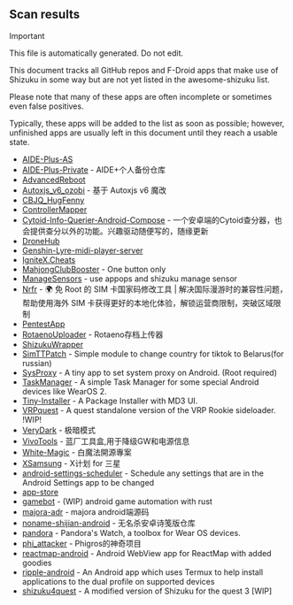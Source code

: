 ## Scan results
> [!IMPORTANT]
> This file is automatically generated. Do not edit.

This document tracks all GitHub repos and F-Droid apps that make use of Shizuku in some way but are not yet listed in the awesome-shizuku list.

Please note that many of these apps are often incomplete or sometimes even false positives.

Typically, these apps will be added to the list as soon as possible; however, unfinished apps are usually left in this document until they reach a usable state.

 * [AIDE-Plus-AS](https://github.com/neu233/AIDE-Plus-AS)
 * [AIDE-Plus-Private](https://github.com/ZeroAicy/AIDE-Plus-Private) - AIDE+个人备份仓库
 * [AdvancedReboot](https://github.com/EX3124/AdvancedReboot)
 * [Autoxjs_v6_ozobi](https://github.com/ozobiozobi/Autoxjs_v6_ozobi) - 基于 Autoxjs v6 魔改
 * [CBJQ_HugFenny](https://github.com/LiuJiewenTT/CBJQ_HugFenny)
 * [ControllerMapper](https://github.com/anhquan7826/ControllerMapper)
 * [Cytoid-Info-Querier-Android-Compose](https://github.com/Lyneon/Cytoid-Info-Querier-Android-Compose) - 一个安卓端的Cytoid查分器，也会提供查分以外的功能。兴趣驱动随便写的，随缘更新
 * [DroneHub](https://github.com/alexis-/DroneHub)
 * [Genshin-Lyre-midi-player-server](https://github.com/byzp/Genshin-Lyre-midi-player-server)
 * [IgniteX.Cheats](https://github.com/dev-swarup/IgniteX.Cheats)
 * [MahjongClubBooster](https://github.com/OlegPV2/MahjongClubBooster) - One button only
 * [ManageSensors](https://github.com/Carry-rrk/ManageSensors) - use appops and shizuku manage sensor
 * [Nrfr](https://github.com/Ackites/Nrfr) - 🌍 免 Root 的 SIM 卡国家码修改工具 | 解决国际漫游时的兼容性问题，帮助使用海外 SIM 卡获得更好的本地化体验，解锁运营商限制，突破区域限制
 * [PentestApp](https://github.com/wyatt727/PentestApp)
 * [RotaenoUploader](https://github.com/milkycandy/RotaenoUploader) - Rotaeno存档上传器
 * [ShizukuWrapper](https://github.com/lucid-lynxz/ShizukuWrapper)
 * [SimTTPatch](https://github.com/RecodeLiner/SimTTPatch) - Simple module to change country for tiktok to Belarus(for russian)
 * [SysProxy](https://github.com/Kr328/SysProxy) - A tiny app to set system proxy on Android. (Root required)
 * [TaskManager](https://github.com/java30433/TaskManager) - A simple Task Manager for some special Android devices like WearOS 2.
 * [Tiny-Installer](https://github.com/scto/Tiny-Installer) - A Package Installer with MD3 UI.
 * [VRPquest](https://github.com/metalex201/VRPquest) - A quest standalone version of the VRP Rookie sideloader.  !WIP!
 * [VeryDark](https://github.com/wkbin/VeryDark) - 极暗模式
 * [VivoTools](https://github.com/ItosEO/VivoTools) - 蓝厂工具盒,用于降级GW和电源信息
 * [White-Magic](https://github.com/KennyYang0726/White-Magic) - 白魔法開源專案
 * [XSamsung](https://github.com/ItosEO/XSamsung) - X计划 for 三星
 * [android-settings-scheduler](https://github.com/Turtlepaw/android-settings-scheduler) - Schedule any settings that are in the Android Settings app to be changed
 * [app-store](https://github.com/awfixer-org/app-store)
 * [gamebot](https://github.com/tkkcc/gamebot) - (WIP) android game automation with rust
 * [majora-adr](https://github.com/printf172/majora-adr) - majora android端源码
 * [noname-shijian-android](https://github.com/nonameShijian/noname-shijian-android) - 无名杀安卓诗笺版仓库
 * [pandora](https://github.com/maisymoe/pandora) - Pandora's Watch, a toolbox for Wear OS devices.
 * [phi_attacker](https://github.com/Shua-github/phi_attacker) - Phigros的神奇项目
 * [reactmap-android](https://github.com/Mygod/reactmap-android) - Android WebView app for ReactMap with added goodies
 * [ripple-android](https://github.com/husmus00/ripple-android) - An Android app which uses Termux to help install applications to the dual profile on supported devices
 * [shizuku4quest](https://github.com/metalex201/shizuku4quest) - A modified version of Shizuku for the quest 3 [WIP]
